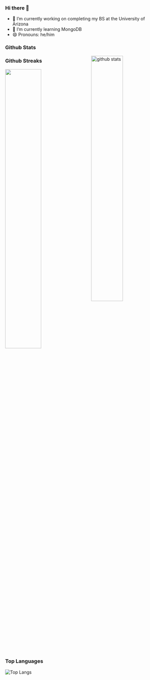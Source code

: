 ### Hi there 👋

- 🔭 I’m currently working on completing my BS at the University of Arizona
- 🌱 I’m currently learning MongoDB
- 😄 Pronouns: he/him

### Github Stats
<img src="https://github-readme-stats.vercel.app/api?username=andrewquamme&show_icons=true&theme=gotham" alt="github stats" width="45%" align="right"/>

### Github Streaks
<img src="https://github-readme-streak-stats.herokuapp.com/?user=andrewquamme&theme=dark" width="48%" >

### Top Languages
 ![Top Langs](https://github-readme-stats.vercel.app/api/top-langs/?username=andrewquamme&layout=compact)

<!--
**andrewquamme/andrewquamme** is a ✨ _special_ ✨ repository because its `README.md` (this file) appears on your GitHub profile.

Here are some ideas to get you started:

- 🔭 I’m currently working on ...
- 🌱 I’m currently learning ...
- 👯 I’m looking to collaborate on ...
- 🤔 I’m looking for help with ...
- 💬 Ask me about ...
- 📫 How to reach me: ...
- 😄 Pronouns: ...
- ⚡ Fun fact: ...
-->
